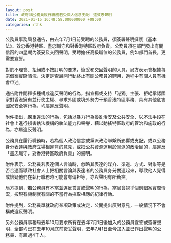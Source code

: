 ```yaml
---
layout: post
title: 政府稱公務員履行職務若受個人信念支配　違效忠聲明
date: 2021-01-15 16:48:58.000000000 +08:00
categories: rthk
---
```


公務員事務局發通告，由去年7月1日前受聘的公務員，須簽署聲明擁護《基本法》、效忠香港特區、盡忠職守和對香港特區政府負責。公務員須在部門發出有關信函的四星期內簽妥及交回聲明，受聘擔任高級職位的公務員，例如部門首長，更需要宣誓。

對於不理會、拒絕或不按訂明的要求，簽妥和交回聲明的人員，局方表示會根據每宗個案實際情況，決定是否展開行動終止有關公務員的聘用，過程中有關人員有機會申述。

通告附件闡釋多種構成違反聲明的行為，指宣揚或支持「港獨」主張、拒絕承認國家對香港擁有並行使主權、尋求外國或境外勢力干預香港特區事務、具有其他危害國家安全等行為，均屬違反聲明。

附件指出，嚴重違法的行為，包括以暴力行為擾亂治安及公共安全、以不法手段在社會上進行損害執法機構的執法能力和聲譽，藉以動搖特區政府的管治和施政的行為，亦屬違反聲明。

公務員在履行職務時，若為個人政治信念或黨派政治聯繫所影響或支配，或以公務身分表達與政府立場相違背的意見，或把公共資源運用於黨派的政治目的，屬違反「盡忠職守，對香港特區政府負責」的聲明。

附件表示，公務員若表達個人言論時，忽略其表達的媒介、渠道、方式、對象等是否合適而導致社會人士把相關言論與表達者的公務員身分關連起來，導致他人覺得或懷疑他們在執行職務時可能會有偏袒等，亦與聲明有所衝突。

局方提到，若公務員有不當並違反誓言或聲明的行為，當局會視乎個別個案實際情況，按現有機制就有關的不當行為採取相應的紀律行動。

附件提到，公務員單就政府某項政策或決定，公開提出反對意見，一般情況下不會構成違反聲明。

另外公務員事務局去年10月要求所有在去年7月1日後加入的公務員宣誓或簽署聲明，全部均已在去年10月底前簽妥聲明，去年7月1日至今加入並已作出聲明的公務員，有超過4千人。
